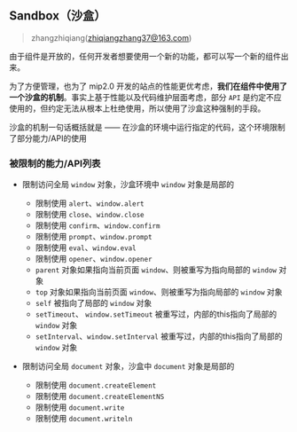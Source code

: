 ## Sandbox（沙盒）

> zhangzhiqiang(zhiqiangzhang37@163.com)

由于组件是开放的，任何开发者想要使用一个新的功能，都可以写一个新的组件出来。

为了方便管理，也为了 mip2.0 开发的站点的性能更优考虑，**我们在组件中使用了一个沙盒的机制**。事实上基于性能以及代码维护层面考虑，部分 `API` 是约定不应使用的，但约定无法从根本上杜绝使用，所以使用了沙盒这种强制的手段。

沙盒的机制一句话概括就是 —— 在沙盒的环境中运行指定的代码，这个环境限制了部分能力/API的使用


### 被限制的能力/API列表

* 限制访问全局 `window` 对象，沙盒环境中 `window` 对象是局部的
	* 限制使用 `alert`、`window.alert`
	* 限制使用 `close`、`window.close`
	* 限制使用 `confirm`、`window.confirm`
	* 限制使用 `prompt`、`window.prompt`
	* 限制使用 `eval`、`window.eval`
	* 限制使用 `opener`、`window.opener`
	* `parent` 对象如果指向当前页面 `window`、则被重写为指向局部的 `window` 对象
	* `top` 对象如果指向当前页面 `window`、则被重写为指向局部的 `window` 对象
	* `self` 被指向了局部的 `window` 对象
	* `setTimeout`、	`window.setTimeout` 被重写过，内部的this指向了局部的 `window` 对象
	* `setInterval`、`window.setInterval` 被重写过，内部的this指向了局部的 `window` 对象

* 限制访问全局 `document` 对象，沙盒中 `document` 对象是局部的
	* 限制使用 `document.createElement`
	* 限制使用 `document.createElementNS`
	* 限制使用 `document.write`
	* 限制使用 `document.writeln`

